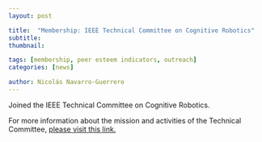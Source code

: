 ```yaml
---
layout: post

title:  "Membership: IEEE Technical Committee on Cognitive Robotics"
subtitle: 
thumbnail: 

tags: [membership, peer esteem indicators, outreach]
categories: [news]

author: Nicolás Navarro-Guerrero
---
```


Joined the IEEE Technical Committee on Cognitive Robotics.

For more information about the mission and activities of the Technical Committee, <a href="http://www.ieee-coro.org/" target="_blank">please visit this link.</a>

<!--more-->

